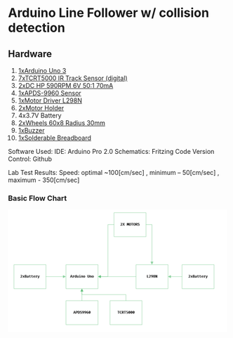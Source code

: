 # Arduino Line Follower w/ collision detection

## Hardware

1. [1xArduino Uno 3](https://store.arduino.cc/products/arduino-uno-rev3)
2. [7xTCRT5000 IR Track Sensor (digital)](https://www.vishay.com/docs/83760/tcrt5000.pdf)
3. [2xDC HP 590RPM 6V 50:1 70mA](https://www.4project.co.il/product/micro-metal-gearmotor-hp-590rpm) 
4. [1xAPDS-9960 Sensor](https://www.sparkfun.com/products/12787)
5. [1xMotor Driver L298N](https://www.sparkfun.com/datasheets/Robotics/L298_H_Bridge.pdf)
6. [2xMotor Holder](https://www.4project.co.il/product/micro-motor-holder-white)
7. 4x3.7V Battery
8. [2xWheels 60x8 Radius 30mm](https://www.4project.co.il/product/999)
9. [1xBuzzer](https://www.beirutronics.com/wp-content/uploads/2019/01/passive-buzzer.jpg)
10. [1xSolderable Breadboard](https://www.upgradeindustries.com/media/ebay/Photos/breadboard_5x7_standard/breadboard_5x7_standard_wm.jpg)

Software Used:
IDE: Arduino Pro 2.0
Schematics: Fritzing
Code Version Control: Github

Lab Test Results:
Speed: optimal ~100[cm/sec] , minimum – 50[cm/sec] , maximum - 350[cm/sec]



### Basic Flow Chart
![](https://github.com/Tydox/LineFollower/blob/master/Images/flowchart.png)
